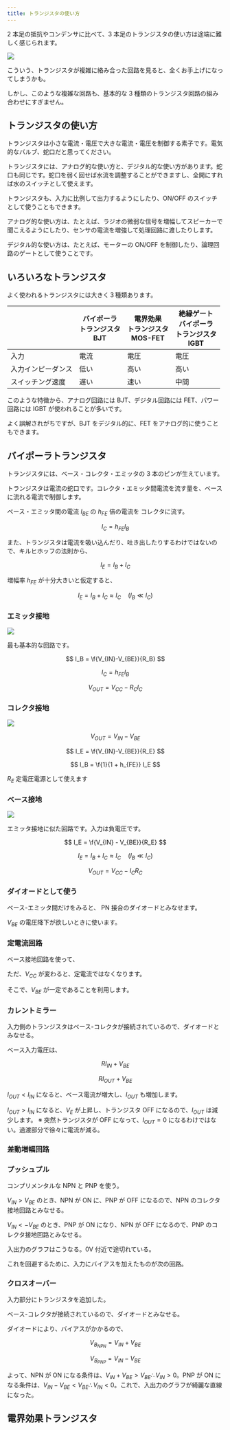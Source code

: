 ```yaml
---
title: トランジスタの使い方
---
```


2 本足の抵抗やコンデンサに比べて、3 本足のトランジスタの使い方は途端に難しく感じられます。

![](./img/NJM4580.png)

こういう、トランジスタが複雑に絡み合った回路を見ると、全くお手上げになってしまうかも。

しかし、このような複雑な回路も、基本的な 3 種類のトランジスタ回路の組み合わせにすぎません。

## トランジスタの使い方

トランジスタは小さな電流・電圧で大きな電流・電圧を制御する素子です。電気的なバルブ、蛇口だと思ってください。

トランジスタには、アナログ的な使い方と、デジタル的な使い方があります。蛇口も同じです。蛇口を弱く回せば水流を調整することができますし、全開にすれば水のスイッチとして使えます。

トランジスタも、入力に比例して出力するようにしたり、ON/OFF のスイッチとして使うこともできます。

アナログ的な使い方は、たとえば、ラジオの微弱な信号を増幅してスピーカーで聞こえるようにしたり、センサの電流を増強して処理回路に渡したりします。

デジタル的な使い方は、たとえば、モーターの ON/OFF を制御したり、論理回路のゲートとして使うことです。

## いろいろなトランジスタ

よく使われるトランジスタには大きく３種類あります。

|                    | バイポーラ<br/>トランジスタ<br/>BJT | 電界効果<br/>トランジスタ<br/>MOS-FET | 絶縁ゲート<br/>バイポーラ<br/>トランジスタ<br/>IGBT |
| ------------------ | ----------------------------------- | ------------------------------------- | --------------------------------------------------- |
| 入力               | 電流                                | 電圧                                  | 電圧                                                |
| 入力インピーダンス | 低い                                | 高い                                  | 高い                                                |
| スイッチング速度   | 遅い                                | 速い                                  | 中間                                                |

このような特徴から、アナログ回路には BJT、デジタル回路には FET、パワー回路には IGBT が使われることが多いです。

よく誤解されがちですが、BJT をデジタル的に、FET をアナログ的に使うこともできます。

## バイポーラトランジスタ

トランジスタには、ベース・コレクタ・エミッタの 3 本のピンが生えています。

トランジスタは電流の蛇口です。コレクタ・エミッタ間電流を流す量を、ベースに流れる電流で制御します。

ベース・エミッタ間の電流 $I_{BE}$ の $h_{FE}$ 倍の電流を コレクタに流す。

$$
I_C = h_{FE} I_B
$$

また、トランジスタは電流を吸い込んだり、吐き出したりするわけではないので、キルヒホッフの法則から、

$$
I_E = I_B + I_C
$$

増幅率 $h_{FE}$ が十分大きいと仮定すると、

$$
I_E = I_B + I_C \approx I_C \quad (I_B \ll I_C)
$$

### エミッタ接地

![](./img/emitter.dio.svg)

最も基本的な回路です。

$$
I_B = \f{V_{IN}-V_{BE}}{R_B}
$$

$$
I_C = h_{FE} I_B
$$

$$
V_{OUT} = V_{CC} - R_C I_C
$$

### コレクタ接地

![](./img/collector.dio.svg)

$$
V_{OUT} = V_{IN} - V_{BE}
$$

$$
I_E = \f{V_{IN}-V_{BE}}{R_E}
$$

$$
I_B = \f{1}{1 + h_{FE}} I_E
$$

$R_E$ 定電圧電源として使えます

### ベース接地

![](./img/base.dio.svg)

エミッタ接地に似た回路です。入力は負電圧です。

$$
I_E = \f{V_{IN} - V_{BE}}{R_E}
$$

$$
I_E = I_B + I_C \approx I_C \quad (I_B \ll I_C)
$$

$$
V_{OUT} = V_{CC} - I_C R_C
$$

### ダイオードとして使う

ベース-エミッタ間だけをみると、 PN 接合のダイオードとみなせます。

$V_{BE}$ の電圧降下が欲しいときに使います。

### 定電流回路

ベース接地回路を使って、

ただ、$V_{CC}$ が変わると、定電流ではなくなります。

そこで、$V_{BE}$ が一定であることを利用します。

### カレントミラー

入力側のトランジスタはベース-コレクタが接続されているので、ダイオードとみなせる。

ベース入力電圧は、

$$
R I_{IN} + V_{BE}
$$

$$
R I_{OUT} + V_{BE}
$$

$I_{OUT}<I_{IN}$ になると、ベース電流が増大し、$I_{OUT}$ も増加します。

$I_{OUT}>I_{IN}$ になると、$V_E$ が上昇し、トランジスタ OFF になるので、$I_{OUT}$ は減少します。
※ 突然トランジスタが OFF になって、$I_{OUT}=0$ になるわけではない。過渡部分で徐々に電流が減る。

### 差動増幅回路

### プッシュプル

コンプリメンタルな NPN と PNP を使う。

$V_{IN}>V_{BE}$ のとき、NPN が ON に、PNP が OFF になるので、NPN のコレクタ接地回路とみなせる。

$V_{IN}<-V_{BE}$ のとき、PNP が ON になり、NPN が OFF になるので、PNP のコレクタ接地回路とみなせる。

入出力のグラフはこうなる。0V 付近で途切れている。

これを回避するために、入力にバイアスを加えたものが次の回路。

### クロスオーバー

入力部分にトランジスタを追加した。

ベース-コレクタが接続されているので、ダイオードとみなせる。

ダイオードにより、バイアスがかかるので、

$$
V_{B}_{NPN} = V_{IN} + V_{BE}
$$

$$
V_{B}_{PNP} = V_{IN} - V_{BE}
$$

よって、NPN が ON になる条件は、$V_{IN}+V_{BE}>V_{BE} \therefore V_{IN}>0$。PNP が ON になる条件は、$V_{IN}-V_{BE}<V_{BE} \therefore V_{IN}<0$。これで、入出力のグラフが綺麗な直線になった。

## 電界効果トランジスタ

